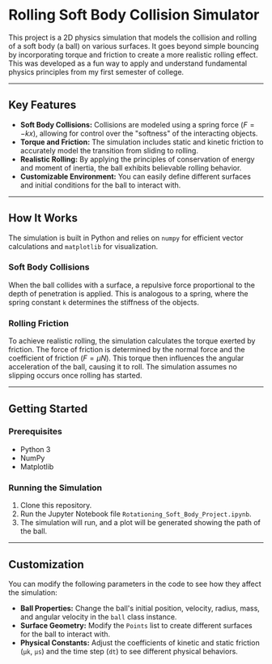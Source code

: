 # Rolling Soft Body Collision Simulator

This project is a 2D physics simulation that models the collision and rolling of a soft body (a ball) on various surfaces. It goes beyond simple bouncing by incorporating torque and friction to create a more realistic rolling effect. This was developed as a fun way to apply and understand fundamental physics principles from my first semester of college.

---

## Key Features

-   **Soft Body Collisions:** Collisions are modeled using a spring force ($F = -kx$), allowing for control over the "softness" of the interacting objects.
-   **Torque and Friction:** The simulation includes static and kinetic friction to accurately model the transition from sliding to rolling.
-   **Realistic Rolling:** By applying the principles of conservation of energy and moment of inertia, the ball exhibits believable rolling behavior.
-   **Customizable Environment:** You can easily define different surfaces and initial conditions for the ball to interact with.

---

## How It Works

The simulation is built in Python and relies on `numpy` for efficient vector calculations and `matplotlib` for visualization.

### Soft Body Collisions

When the ball collides with a surface, a repulsive force proportional to the depth of penetration is applied. This is analogous to a spring, where the spring constant `k` determines the stiffness of the objects.

### Rolling Friction

To achieve realistic rolling, the simulation calculates the torque exerted by friction. The force of friction is determined by the normal force and the coefficient of friction ($F = \mu N$). This torque then influences the angular acceleration of the ball, causing it to roll. The simulation assumes no slipping occurs once rolling has started.

---

## Getting Started

### Prerequisites

-   Python 3
-   NumPy
-   Matplotlib

### Running the Simulation

1.  Clone this repository.
2.  Run the Jupyter Notebook file `Rotationing_Soft_Body_Project.ipynb`.
3.  The simulation will run, and a plot will be generated showing the path of the ball.

---

## Customization

You can modify the following parameters in the code to see how they affect the simulation:

-   **Ball Properties:** Change the ball's initial position, velocity, radius, mass, and angular velocity in the `ball` class instance.
-   **Surface Geometry:** Modify the `Points` list to create different surfaces for the ball to interact with.
-   **Physical Constants:** Adjust the coefficients of kinetic and static friction (`μk`, `μs`) and the time step (`dt`) to see different physical behaviors.
